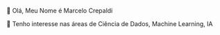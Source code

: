 👋 Olá, Meu Nome é Marcelo Crepaldi

👀  Tenho interesse nas áreas de Ciência de Dados, Machine Learning, IA



<!---
marcreps/marcreps is a ✨ special ✨ repository because its `README.md` (this file) appears on your GitHub profile.
You can click the Preview link to take a look at your changes.
--->
